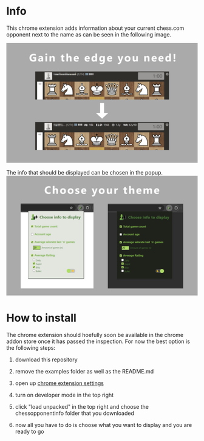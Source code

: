 # Info
This chrome extension adds information about your current chess.com opponent next to the name as can be seen in the following image.
 
![Extension preview](./examples/preview.PNG "Extension preview")

The info that should be displayed can be chosen in the popup.
![Popup preview](./examples/previewTheme.PNG "Popup preview")


# How to install
The chrome extension should hoefully soon be available in the chrome addon store once it has passed the inspection. For now the best option is the following steps:

1. download this repository

2. remove the examples folder as well as the README.md

3. open up [chrome extension settings](chrome://extensions/)

4. turn on developer mode in the top right

5. click "load unpacked"  in the top right and choose the chessopponentinfo folder that you downloaded

6. now all you have to do is choose what you want to display and you are ready to go